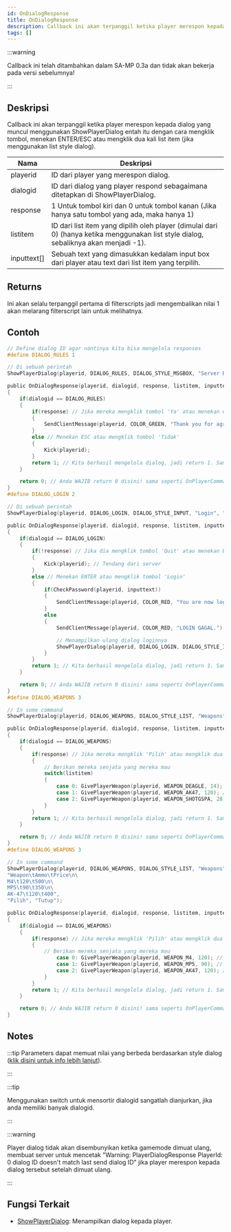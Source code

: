 ```yaml
---
id: OnDialogResponse
title: OnDialogResponse
description: Callback ini akan terpanggil ketika player merespon kepada dialog yang muncul menggunakan ShowPlayerDialog entah itu dengan cara mengklik tombol, menekan ENTER/ESC atau mengklik dua kali list item (jika menggunakan list style dialog).
tags: []
---
```


:::warning

Callback ini telah ditambahkan dalam SA-MP 0.3a dan tidak akan bekerja pada versi sebelumnya!

:::

## Deskripsi

Callback ini akan terpanggil ketika player merespon kepada dialog yang muncul menggunakan ShowPlayerDialog entah itu dengan cara mengklik tombol, menekan ENTER/ESC atau mengklik dua kali list item (jika menggunakan list style dialog).

| Nama        | Deskripsi                                                                                                             |
| ----------- | ----------------------------------------------------------------------------------------------------------------------- |
| playerid    | ID dari player yang merespon dialog.                                                                      |
| dialogid    | ID dari dialog yang player respond sebagaimana ditetapkan di ShowPlayerDialog.                                             |
| response    | 1 Untuk tombol kiri dan 0 untuk tombol kanan (Jika hanya satu tombol yang ada, maka hanya 1)                                           |
| listitem    | ID dari list item yang dipilih oleh player (dimulai dari 0) (hanya ketika menggunakan list style dialog, sebaliknya akan menjadi -1). |
| inputtext[] | Sebuah text yang dimasukkan kedalam input box dari player atau text dari list item yang terpilih.                                       |

## Returns

Ini akan selalu terpanggil pertama di filterscripts jadi mengembalikan nilai 1 akan melarang filterscript lain untuk melihatnya.

## Contoh

```c
// Define dialog ID agar nantinya kita bisa mengelola responses
#define DIALOG_RULES 1

// Di sebuah perintah
ShowPlayerDialog(playerid, DIALOG_RULES, DIALOG_STYLE_MSGBOX, "Server Rules", "- Gaboleh Curang\n- Gaboleh Spamming\n- Respect sesama admin\n\nApakah anda setuju dengan peraturan diatas?", "Ya", "Tidak");

public OnDialogResponse(playerid, dialogid, response, listitem, inputtext[])
{
    if(dialogid == DIALOG_RULES)
    {
        if(response) // Jika mereka mengklik tombol 'Ya' atau menekan enter
        {
            SendClientMessage(playerid, COLOR_GREEN, "Thank you for agreeing to the server rules!");
        }
        else // Menekan ESC atau mengklik tombol 'Tidak'
        {
            Kick(playerid);
        }
        return 1; // Kita berhasil mengelola dialog, jadi return 1. Sama seperti OnPlayerCommandText.
    }

    return 0; // Anda WAJIB return 0 disini! sama seperti OnPlayerCommandText.
}
#define DIALOG_LOGIN 2

// Di sebuah perintah
ShowPlayerDialog(playerid, DIALOG_LOGIN, DIALOG_STYLE_INPUT, "Login", "Masukkan passwordnya say:", "Login", "Quit");

public OnDialogResponse(playerid, dialogid, response, listitem, inputtext[])
{
    if(dialogid == DIALOG_LOGIN)
    {
        if(!response) // Jika dia mengklik tombol 'Quit' atau menekan ESC
        {
            Kick(playerid); // Tendang dari server
        }
        else // Menekan ENTER atau mengklik tombol 'Login'
        {
            if(CheckPassword(playerid, inputtext))
            {
                SendClientMessage(playerid, COLOR_RED, "You are now logged in!");
            }
            else
            {
                SendClientMessage(playerid, COLOR_RED, "LOGIN GAGAL.");

                // Menampilkan ulang dialog loginnya
                ShowPlayerDialog(playerid, DIALOG_LOGIN, DIALOG_STYLE_INPUT, "Login", "Masukkan passwordnya say:", "Login", "Quit");
            }
        }
        return 1; // Kita berhasil mengelola dialog, jadi return 1. Sama seperti OnPlayerCommandText.
    }

    return 0; // Anda WAJIB return 0 disini! sama seperti OnPlayerCommandText.
}
#define DIALOG_WEAPONS 3

// In some command
ShowPlayerDialog(playerid, DIALOG_WEAPONS, DIALOG_STYLE_LIST, "Weapons", "Desert Eagle\nAK-47\nCombat Shotgun", "Pilih", "Tutup");

public OnDialogResponse(playerid, dialogid, response, listitem, inputtext[])
{
    if(dialogid == DIALOG_WEAPONS)
    {
        if(response) // Jika mereka mengklik 'Pilih' atau mengklik dua kali senjata yang dipilih
        {
            // Berikan mereka senjata yang mereka mau
            switch(listitem)
            {
                case 0: GivePlayerWeapon(playerid, WEAPON_DEAGLE, 14); // Berikan mereka sebuah desert eagle
                case 1: GivePlayerWeapon(playerid, WEAPON_AK47, 120); // Berikan mereka sebuah AK-47
                case 2: GivePlayerWeapon(playerid, WEAPON_SHOTGSPA, 28); // Berikan mereka sebuah Combat Shotgun
            }
        }
        return 1; // Kita berhasil mengelola dialog, jadi return 1. Sama seperti OnPlayerCommandText.
    }

    return 0; // Anda WAJIB return 0 disini! sama seperti OnPlayerCommandText.
}
#define DIALOG_WEAPONS 3

// In some command
ShowPlayerDialog(playerid, DIALOG_WEAPONS, DIALOG_STYLE_LIST, "Weapons",
"Weapon\tAmmo\tPrice\n\
M4\t120\t500\n\
MP5\t90\t350\n\
AK-47\t120\t400",
"Pilih", "Tutup");

public OnDialogResponse(playerid, dialogid, response, listitem, inputtext[])
{
    if(dialogid == DIALOG_WEAPONS)
    {
        if(response) // Jika mereka mengklik 'Pilih' atau mengklik dua kali senjata yang dipilih
        {
            // Berikan mereka senjata yang mereka mau
                case 0: GivePlayerWeapon(playerid, WEAPON_M4, 120); // Berikan mereka sebuah M4
                case 1: GivePlayerWeapon(playerid, WEAPON_MP5, 90); // Berikan mereka sebuah MP5
                case 2: GivePlayerWeapon(playerid, WEAPON_AK47, 120); // Berikan mereka sebuah AK-47
            }
        }
        return 1; // Kita berhasil mengelola dialog, jadi return 1. Sama seperti OnPlayerCommandText.
    }

    return 0; // Anda WAJIB return 0 disini! sama seperti OnPlayerCommandText.
}
```

## Notes

:::tip
Parameters dapat memuat nilai yang berbeda berdasarkan style dialog ([klik disini untuk info lebih lanjut](../resources/dialogstyles.md)).

:::

:::tip

Menggunakan switch untuk mensortir dialogid sangatlah dianjurkan, jika anda memiliki banyak dialogid.

:::

:::warning

Player dialog tidak akan disembunyikan ketika gamemode dimuat ulang, membuat server untuk mencetak "Warning: PlayerDialogResponse PlayerId: 0 dialog ID doesn't match last send dialog ID" jika player merespon kepada dialog tersebut setelah dimuat ulang.

:::

## Fungsi Terkait

- [ShowPlayerDialog](../functions/ShowPlayerDialog.md): Menampilkan dialog kepada player.
